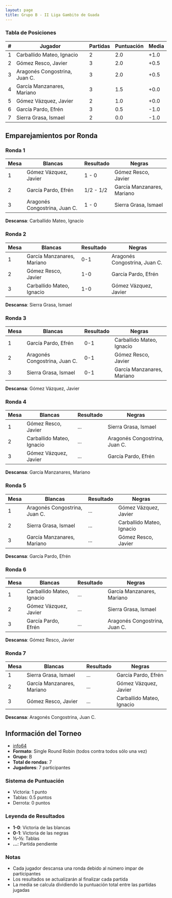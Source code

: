 ```yaml
---
layout: page
title: Grupo B - II Liga Gambito de Guada
---
```


### Tabla de Posiciones

| # | **Jugador** | **Partidas** | **Puntuación** | **Media** |
|---|-------------|--------------|----------------|-----------|
| 1 | Carballido Mateo, Ignacio | 2            | 2.0            | +1.0      |
| 2 | Gómez Resco, Javier | 3            | 2.0            | +0.5      |
| 3 | Aragonés Congostrina, Juan C. | 3            | 2.0            | +0.5      |
| 4 | García Manzanares, Mariano | 3            | 1.5            | +0.0      |
| 5 | Gómez Vázquez, Javier | 2            | 1.0            | +0.0      |
| 6 | García Pardo, Efrén | 3            | 0.5            | -1.0      |
| 7 | Sierra Grasa, Ismael | 2            | 0.0            | -1.0      |

## Emparejamientos por Ronda

### Ronda 1

| **Mesa** | **Blancas** | **Resultado** | **Negras** |
|----------|-------------|--------------|------------|
| 1 | Gómez Vázquez, Javier | 1 - 0        | Gómez Resco, Javier |
| 2 | García Pardo, Efrén | 1/2 - 1/2    | García Manzanares, Mariano |
| 3 | Aragonés Congostrina, Juan C. | 1 - 0        | Sierra Grasa, Ismael |

**Descansa**: Carballido Mateo, Ignacio

### Ronda 2

| **Mesa** | **Blancas** | **Resultado** | **Negras** |
|----------|-------------|---------------|------------|
| 1 | García Manzanares, Mariano | 0-1           | Aragonés Congostrina, Juan C. |
| 2 | Gómez Resco, Javier | 1-0           | García Pardo, Efrén |
| 3 | Carballido Mateo, Ignacio | 1-0           | Gómez Vázquez, Javier |

**Descansa**: Sierra Grasa, Ismael

### Ronda 3

| **Mesa** | **Blancas** | **Resultado** | **Negras** |
|----------|-------------|---------------|------------|
| 1 | García Pardo, Efrén | 0-1           | Carballido Mateo, Ignacio |
| 2 | Aragonés Congostrina, Juan C. | 0-1           | Gómez Resco, Javier |
| 3 | Sierra Grasa, Ismael | 0-1 | García Manzanares, Mariano |

**Descansa**: Gómez Vázquez, Javier

### Ronda 4

| **Mesa** | **Blancas** | **Resultado** | **Negras** |
|----------|-------------|---------------|------------|
| 1 | Gómez Resco, Javier | ... | Sierra Grasa, Ismael |
| 2 | Carballido Mateo, Ignacio | ... | Aragonés Congostrina, Juan C. |
| 3 | Gómez Vázquez, Javier | ... | García Pardo, Efrén |

**Descansa**: García Manzanares, Mariano

### Ronda 5

| **Mesa** | **Blancas** | **Resultado** | **Negras** |
|----------|-------------|---------------|------------|
| 1 | Aragonés Congostrina, Juan C. | ... | Gómez Vázquez, Javier |
| 2 | Sierra Grasa, Ismael | ... | Carballido Mateo, Ignacio |
| 3 | García Manzanares, Mariano | ... | Gómez Resco, Javier |

**Descansa**: García Pardo, Efrén

### Ronda 6

| **Mesa** | **Blancas** | **Resultado** | **Negras** |
|----------|-------------|---------------|------------|
| 1 | Carballido Mateo, Ignacio | ... | García Manzanares, Mariano |
| 2 | Gómez Vázquez, Javier | ... | Sierra Grasa, Ismael |
| 3 | García Pardo, Efrén | ... | Aragonés Congostrina, Juan C. |

**Descansa**: Gómez Resco, Javier

### Ronda 7

| **Mesa** | **Blancas** | **Resultado** | **Negras** |
|----------|-------------|---------------|------------|
| 1 | Sierra Grasa, Ismael | ... | García Pardo, Efrén |
| 2 | García Manzanares, Mariano | ... | Gómez Vázquez, Javier |
| 3 | Gómez Resco, Javier | ... | Carballido Mateo, Ignacio |

**Descansa**: Aragonés Congostrina, Juan C.

## Información del Torneo

- [info64](https://info64.org/ii-liga-rr-cagg-grupo-b)
- **Formato**: Single Round Robin (todos contra todos sólo una vez)
- **Grupo**: B
- **Total de rondas**: 7
- **Jugadores**: 7 participantes

### Sistema de Puntuación

- Victoria: 1 punto
- Tablas: 0.5 puntos
- Derrota: 0 puntos

### Leyenda de Resultados

- **1-0**: Victoria de las blancas
- **0-1**: Victoria de las negras
- **½-½**: Tablas
- **...**: Partida pendiente

### Notas

- Cada jugador descansa una ronda debido al número impar de participantes
- Los resultados se actualizarán al finalizar cada partida
- La media se calcula dividiendo la puntuación total entre las partidas jugadas